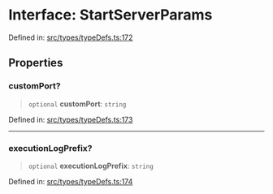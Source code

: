 # Interface: StartServerParams

Defined in: [src/types/typeDefs.ts:172](https://github.com/zotoio/x-fidelity/blob/f39ce89f1db3ea0cfe6f222cf6cc7fcd78a94dca/src/types/typeDefs.ts#L172)

## Properties

### customPort?

> `optional` **customPort**: `string`

Defined in: [src/types/typeDefs.ts:173](https://github.com/zotoio/x-fidelity/blob/f39ce89f1db3ea0cfe6f222cf6cc7fcd78a94dca/src/types/typeDefs.ts#L173)

***

### executionLogPrefix?

> `optional` **executionLogPrefix**: `string`

Defined in: [src/types/typeDefs.ts:174](https://github.com/zotoio/x-fidelity/blob/f39ce89f1db3ea0cfe6f222cf6cc7fcd78a94dca/src/types/typeDefs.ts#L174)
